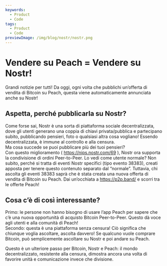 ```yaml
---
keywords:
  - Product
  - Code
tags:
  - Product
  - Code
previewImage: /img/blog/nostr/nostr.png
---
```


# Vendere su Peach = Vendere su Nostr!

Grandi notizie per tutti! Da oggi, ogni volta che pubblichi un’offerta di vendita di Bitcoin su Peach, questa viene automaticamente annunciata anche su Nostr!

## Aspetta, perché pubblicarla su Nostr?

Come forse sai, Nostr è una sorta di piattaforma sociale decentralizzata, dove gli utenti generano una coppia di chiavi privata/pubblica e partecipano subito, pubblicando pensieri, foto o qualsiasi altra cosa vogliano! Essendo decentralizzata, è immune al controllo e alla censura.  
Ma cosa succede se puoi pubblicare più dei tuoi pensieri?  
Con questo miglioramento ( https://nips.nostr.com/69 ), Nostr ora supporta la condivisione di ordini Peer-to-Peer. Lo vedi come utente normale? Non subito, perché si tratta di eventi Nostr specifici (tipo evento 38383), creati apposta per tenere questo contenuto separato dal “normale”. Tuttavia, chi ascolta gli eventi 38383 saprà che è stata creata una nuova offerta di vendita di Bitcoin su Peach. Dai un’occhiata a https://p2p.band/ e scorri tra le offerte Peach!

## Cosa c’è di così interessante?

Primo: le persone non hanno bisogno di usare l’app Peach per sapere che c’è una nuova opportunità di acquisto Bitcoin Peer-to-Peer. Questo dà voce agli utenti e alla comunità di Peach!  
Secondo: questa è una piattaforma senza censura! Ciò significa che chiunque voglia ascoltare, ascolta davvero! Se qualcuno vuole comprare Bitcoin, può semplicemente ascoltare su Nostr e poi andare su Peach.

Questo è un ulteriore passo per Bitcoin, Nostr e Peach: il mondo decentralizzato, resistente alla censura, dimostra ancora una volta di favorire unità e comunicazione invece che divisione.
